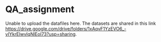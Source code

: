 # QA_assignment
Unable to upload the datafiles here. The datasets are shared in this link https://drive.google.com/drive/folders/1xAqvF1YzEVO6_-vIYkrElwvIqNlEoI73?usp=sharing.
